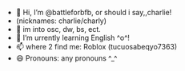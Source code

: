 - 👋 Hi, I’m @battleforbfb, or should i say,,charlie! 
- (nicknames: charlie/charly)
- 👀 im into osc, dw, bs, ect.
- 🌱 I’m urrently learning English ^o^!
- 📫 where 2 find me: Roblox (tucuosabeqyo7363)
- 😄 Pronouns: any pronouns ^_^
